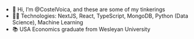 - 👋 Hi, I’m @CostelVoica, and these are some of my tinkerings
- 👷🏻 Technologies: NextJS, React, TypeScript, MongoDB, Python (Data Science), Machine Learning
- 📚 USA Economics graduate from Wesleyan University



<!---
CostelVoica/CostelVoica is a ✨ special ✨ repository because its `README.md` (this file) appears on your GitHub profile.
You can click the Preview link to take a look at your changes.
--->
